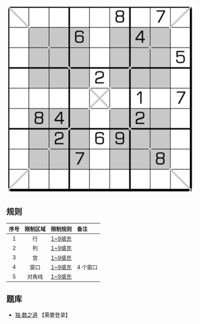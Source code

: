 ![](../../../images/sudoku/窗口+对角数独.png)

## 规则
| 序号 | 限制区域 | 限制规则 | 备注 |
| :---: | :---: | :--- | :--- |
| 1 | 行 | [1~9填充] | |
| 2 | 列 | [1~9填充] | |
| 3 | 宫 | [1~9填充] | |
| 4 | 窗口 | [1~9填充] | 4 个窗口 |
| 5 | 对角线 | [1~9填充] | |

## 题库
- [独·数之道](http://www.sudokufans.org.cn/lx/game.index.php?type=winx) 【需要登录】

[1~9填充]: ../../../rules.md#1~9填充